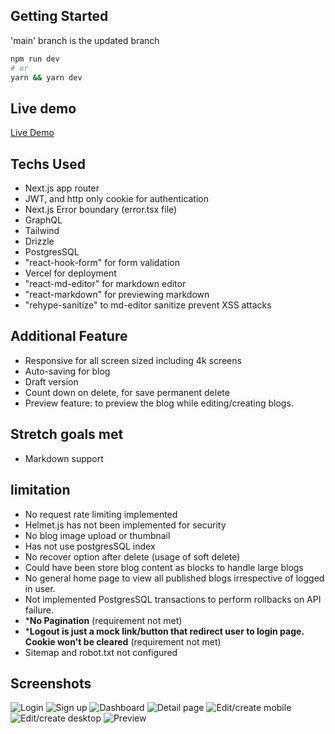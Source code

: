## Getting Started
'main' branch is the updated branch

```bash
npm run dev
# or
yarn && yarn dev
```

## Live demo
[Live Demo](https://blog-saas-topaz.vercel.app/)

## Techs Used
- Next.js app router
- JWT, and http only cookie for authentication
- Next.js Error boundary (error.tsx file)
- GraphQL
- Tailwind
- Drizzle
- PostgresSQL
- "react-hook-form" for form validation
- Vercel for deployment
- "react-md-editor" for markdown editor
- "react-markdown" for previewing markdown
- "rehype-sanitize" to md-editor sanitize prevent XSS attacks

## Additional Feature
- Responsive for all screen sized including 4k screens
- Auto-saving for blog
- Draft version
- Count down on delete, for save permanent delete
- Preview feature: to preview the blog while editing/creating blogs.

## Stretch goals met
- Markdown support

## limitation
- No request rate limiting implemented
- Helmet.js has not been implemented for security
- No blog image upload or thumbnail
- Has not use postgresSQL index
- No recover option after delete (usage of soft delete)
- Could have been store blog content as blocks to handle large blogs
- No general home page to view all published blogs irrespective of logged in user.
- Not implemented PostgresSQL transactions to perform rollbacks on API failure.
- ***No Pagination** (requirement not met)
- ***Logout is just a mock link/button that redirect user to login page. Cookie won't be cleared** (requirement not met)
- Sitemap and robot.txt not configured

## Screenshots

![Login](./screenshots/login.png)
![Sign up](./screenshots/signup.png)
![Dashboard](./screenshots/dashboard.png)
![Detail page](./screenshots/detail_page.png)
![Edit/create mobile](./screenshots/edit-create-mobile.png)
![Edit/create desktop](./screenshots/edit-create-desktop.png)
![Preview](./screenshots/preview.png)
